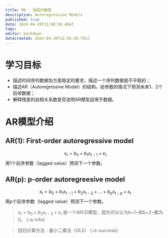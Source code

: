 ```yaml
---
title: M8 - 自回归模型
description: Autoregressive Models
published: true
date: 2024-04-20T13:00:58.484Z
tags: 
editor: markdown
dateCreated: 2024-04-20T12:59:38.781Z
---
```


# 学习目标
- 描述时间序列数据协方差稳定的要求，描述一个序列数据是不平稳的；
- 描述AR（Autoregressive Model）的结构，给参数的情况下预测未来1、2个后续数据；
- 解释残差的自相关系数是否说明AR模型适用于数据。

# AR模型介绍

## AR(1): First-order autoregressive model
$$x_{t}=b_{0}+b_{1}x_{t-1}+\varepsilon_{t}$$
用1个前序参数（lagged value）预测下一个参数。

## AR(p): p-order autoregreesive model
$$x_{t}=b_{0}+b_{1}x_{t-1}+b_{2}x_{t-2}+ ... + b_{p}x_{t-p}+\varepsilon_{t}$$
用p个前序参数（lagged value）预测下一个参数。

> $x_{t}=b_{0}+b_{3}x_{t-3}+\varepsilon_{t}$ 是一个AR(3)模型，因为可以认为b~1~和b~2~都为0。
{.is-info}

> 回归计算方法：最小二乘法（OLS）
{.is-success}
